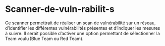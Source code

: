 # Scanner-de-vuln-rabilit-s
Ce scanner permettrait de réaliser un scan de vulnérabilité sur un réseau, d’identifier les différentes vulnérabilités présentes et d’indiquer les mesures à suivre. Il serait possible d’activer une option permettant de sélectionner la Team voulu (Blue Team ou Red Team). 

